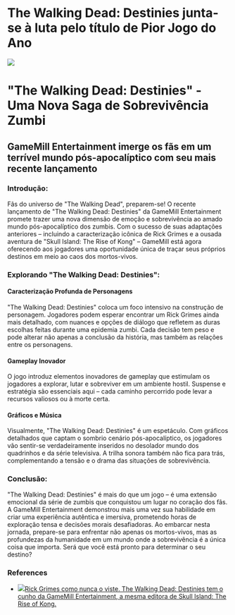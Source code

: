 # The Walking Dead: Destinies junta-se à luta pelo título de Pior Jogo do Ano

![](https://oaidalleapiprodscus.blob.core.windows.net/private/org-gXPbBm0AsUo5a4CtQGiKlNGU/user-w6ZkVLVP9InJi6KkAr5kPeie/img-JnJNLqT62P8E037LDZBHxNHW.png?st=2023-11-21T07%3A00%3A16Z&se=2023-11-21T09%3A00%3A16Z&sp=r&sv=2021-08-06&sr=b&rscd=inline&rsct=image/png&skoid=6aaadede-4fb3-4698-a8f6-684d7786b067&sktid=a48cca56-e6da-484e-a814-9c849652bcb3&skt=2023-11-20T20%3A15%3A00Z&ske=2023-11-21T20%3A15%3A00Z&sks=b&skv=2021-08-06&sig=1V8T5pdY9%2BRbxogk4aFRVoT0H4gH8fHXQyLAWsjjbHk%3D)

# "The Walking Dead: Destinies" - Uma Nova Saga de Sobrevivência Zumbi

## GameMill Entertainment imerge os fãs em um terrível mundo pós-apocalíptico com seu mais recente lançamento

### Introdução:

Fãs do universo de "The Walking Dead", preparem-se! O recente lançamento de "The Walking Dead: Destinies" da GameMill Entertainment promete trazer uma nova dimensão de emoção e sobrevivência ao amado mundo pós-apocalíptico dos zumbis. Com o sucesso de suas adaptações anteriores – incluindo a caracterização icônica de Rick Grimes e a ousada aventura de "Skull Island: The Rise of Kong" – GameMill está agora oferecendo aos jogadores uma oportunidade única de traçar seus próprios destinos em meio ao caos dos mortos-vivos.

### Explorando "The Walking Dead: Destinies":

#### Caracterização Profunda de Personagens

"The Walking Dead: Destinies" coloca um foco intensivo na construção de personagem. Jogadores podem esperar encontrar um Rick Grimes ainda mais detalhado, com nuances e opções de diálogo que refletem as duras escolhas feitas durante uma epidemia zumbi. Cada decisão tem peso e pode alterar não apenas a conclusão da história, mas também as relações entre os personagens.

#### Gameplay Inovador

O jogo introduz elementos inovadores de gameplay que estimulam os jogadores a explorar, lutar e sobreviver em um ambiente hostil. Suspense e estratégia são essenciais aqui – cada caminho percorrido pode levar a recursos valiosos ou à morte certa.

#### Gráficos e Música

Visualmente, "The Walking Dead: Destinies" é um espetáculo. Com gráficos detalhados que captam o sombrio cenário pós-apocalíptico, os jogadores vão sentir-se verdadeiramente inseridos no desolador mundo dos quadrinhos e da série televisiva. A trilha sonora também não fica para trás, complementando a tensão e o drama das situações de sobrevivência.

### Conclusão:

"The Walking Dead: Destinies" é mais do que um jogo – é uma extensão emocional da série de zumbis que conquistou um lugar no coração dos fãs. A GameMill Entertainment demonstrou mais uma vez sua habilidade em criar uma experiência autêntica e imersiva, prometendo horas de exploração tensa e decisões morais desafiadoras. Ao embarcar nesta jornada, prepare-se para enfrentar não apenas os mortos-vivos, mas as profundezas da humanidade em um mundo onde a sobrevivência é a única coisa que importa. Será que você está pronto para determinar o seu destino?

### References

* [![](https://sm.ign.com/t/ign_pt/news/t/the-walkin/the-walking-dead-destinies-the-latest-worst-game-of-2023-con_p642.640.jpg)Rick Grimes como nunca o viste. The Walking Dead: Destinies tem o cunho da GameMill Entertainment, a mesma editora de Skull Island: The Rise of Kong.](https://pt.ign.com/the-walking-dead-destinies/132770/news/the-walking-dead-destinies-junta-se-a-luta-pelo-titulo-de-pior-jogo-do-ano)